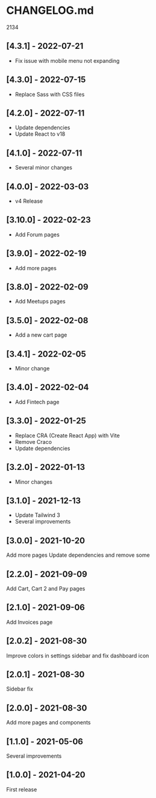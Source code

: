 # CHANGELOG.md
2134
## [4.3.1] - 2022-07-21

- Fix issue with mobile menu not expanding

## [4.3.0] - 2022-07-15

- Replace Sass with CSS files

## [4.2.0] - 2022-07-11

- Update dependencies
- Update React to v18

## [4.1.0] - 2022-07-11

- Several minor changes

## [4.0.0] - 2022-03-03

- v4 Release

## [3.10.0] - 2022-02-23

- Add Forum pages

## [3.9.0] - 2022-02-19

- Add more pages

## [3.8.0] - 2022-02-09

- Add Meetups pages

## [3.5.0] - 2022-02-08

- Add a new cart page

## [3.4.1] - 2022-02-05

- Minor change

## [3.4.0] - 2022-02-04

- Add Fintech page

## [3.3.0] - 2022-01-25

- Replace CRA (Create React App) with Vite
- Remove Craco
- Update dependencies

## [3.2.0] - 2022-01-13

- Minor changes

## [3.1.0] - 2021-12-13

- Update Tailwind 3
- Several improvements

## [3.0.0] - 2021-10-20

Add more pages
Update dependencies and remove some

## [2.2.0] - 2021-09-09

Add Cart, Cart 2 and Pay pages

## [2.1.0] - 2021-09-06

Add Invoices page

## [2.0.2] - 2021-08-30

Improve colors in settings sidebar and fix dashboard icon

## [2.0.1] - 2021-08-30

Sidebar fix

## [2.0.0] - 2021-08-30

Add more pages and components

## [1.1.0] - 2021-05-06

Several improvements

## [1.0.0] - 2021-04-20

First release
